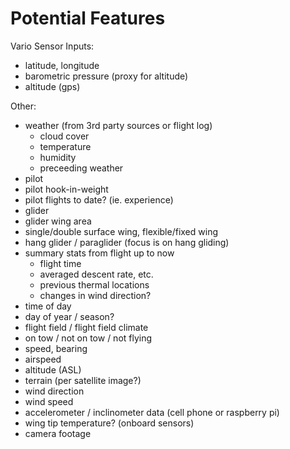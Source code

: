 # Potential Features

Vario Sensor Inputs:

- latitude, longitude
- barometric pressure (proxy for altitude)
- altitude (gps)

Other:

- weather (from 3rd party sources or flight log)
  - cloud cover
  - temperature
  - humidity
  - preceeding weather
- pilot
- pilot hook-in-weight
- pilot flights to date? (ie. experience)
- glider
- glider wing area
- single/double surface wing, flexible/fixed wing
- hang glider / paraglider (focus is on hang gliding)
- summary stats from flight up to now
  - flight time
  - averaged descent rate, etc.
  - previous thermal locations
  - changes in wind direction?
- time of day
- day of year / season?
- flight field / flight field climate
- on tow / not on tow / not flying
- speed, bearing
- airspeed
- altitude (ASL)
- terrain (per satellite image?)
- wind direction
- wind speed
- accelerometer / inclinometer data (cell phone or raspberry pi)
- wing tip temperature? (onboard sensors)
- camera footage
